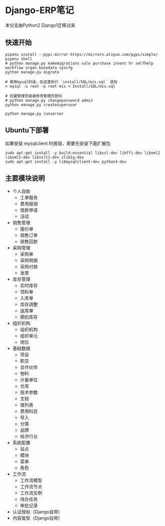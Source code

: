 # Django-ERP笔记

本分支由Python2 Django1迁移过来

## 快速开始

    pipenv install --pypi-mirror https://mirrors.aliyun.com/pypi/simple/
    pipenv shell
    # python manage.py makemigrations sale purchase invent hr selfhelp workflow organ basedata syscfg
    python manage.py migrate

    # 使用mysql的话，在这里执行 `install/SQL/mis.sql` 语句
    > mysql -u root -p root mis < Install/SQL/mis.sql

    # 创建管理员或者修改管理员密码
    # python manage.py changepassword admin
    python manage.py createsuperuser

    python manage.py runserver


## Ubuntu下部署

如果安装 mysqlclient 时报错，需要先安装下面扩展包

    sudo apt-get install -y build-essential libssl-dev libffi-dev libxml2 libxml2-dev libxslt1-dev zlib1g-dev
    sudo apt-get install -y libmysqlclient-dev python3-dev


## 主要模块说明

- 个人自助
    - 工单服务
    - 费用报销
    - 借款申请
    - 活动
- 销售管理
    - 报价单
    - 销售订单
    - 销售回款
- 采购管理
    - 采购单
    - 采购明细
    - 采购付款
    - 发票
- 库存管理
    - 实时库存
    - 领料单
    - 入库单
    - 库存调整
    - 返库单
    - 期初库存
- 组织机构
    - 组织机构
    - 组织单元
    - 岗位
- 基础数据
    - 项目
    - 职员
    - 合作伙伴
    - 物料
    - 计量单位
    - 仓库
    - 技术参数
    - 文档
    - 值列表
    - 费用科目
    - 导入
    - 分类
    - 品牌
    - 经济行业
- 系统配置
    - 站点
    - 模块
    - 菜单
    - 角色
- 工作流
    - 工作流模型
    - 工作流节点
    - 工作流实例
    - 待办任务
    - 审批记录
- 认证授权（Django自带）
- 内容类型（Django自带）
